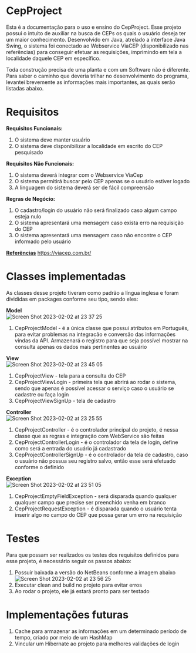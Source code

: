 # CepProject
Esta é a documentação para o uso e ensino do CepProject. Esse projeto possui o intuito de auxiliar na busca de CEPs os quais o usuário deseja ter um maior conhecimento. Desenvolvido em Java, atrelado a interface Java Swing, o sistema foi conectado ao Webservice ViaCEP (disponibilizado nas referências) para conseguir efetuar as requisições, imprimindo em tela a localidade daquele CEP em específico. 

Toda construção precisa de uma planta e com um Software não é diferente. Para saber o caminho que deveria trilhar no desenvolvimento do programa, levantei brevemente as informações mais importantes, as quais serão listadas abaixo.

# Requisitos
<b>Requisitos Funcionais:</b> <br>
1. O sistema deve manter usuário <br>
2. O sistema deve disponibilizar a localidade em escrito do CEP pesquisado <br>

<b>Requisitos Não Funcionais:</b> <br>
1. O sistema deverá integrar com o Webservice ViaCep <br>
2. O sistema permitirá buscar pelo CEP apenas se o usuário estiver logado <br>
3. A linguagem do sistema deverá ser de fácil compreensão <br>

<b>Regras de Negócio:</b> <br>
1. O cadastro/login do usuário não será finalizado caso algum campo esteja nulo  <br>
2. O sistema apresentará uma mensagem caso exista erro na requisição do CEP <br>
3. O sistema apresentará uma mensagem caso não encontre o CEP informado pelo usuário <br>

<u><b>Referências</b></u>
https://viacep.com.br/

# Classes implementadas
As classes desse projeto tiveram como padrão a língua inglesa e foram divididas em packages conforme seu tipo, sendo eles: <br>

<b>Model</b> <br>
![Screen Shot 2023-02-02 at 23 37 25](https://user-images.githubusercontent.com/116217246/216499290-e9032e64-22ee-4458-856c-e6baa0291417.png)
1. CepProjectModel - é a única classe que possui atributos em Português, para evitar problemas na integracão e conversão das informações vindas da API. Armazenará o registro para que seja possível mostrar na consulta apenas os dados mais pertinentes ao usuário<br>

<b>View</b> <br>
![Screen Shot 2023-02-02 at 23 45 05](https://user-images.githubusercontent.com/116217246/216500318-3fb9c48c-71fc-488b-bdb2-520ac5a946ab.png)
1. CepProjectView - tela para a consulta do CEP<br>
2. CepProjectViewLogin - primeira tela que abrirá ao rodar o sistema, sendo que apenas é possível acessar o serviço caso o usuário se cadastre ou faça login<br>
3. CepProjectViewSignUp - tela de cadastro<br>

<b>Controller</b> <br>
![Screen Shot 2023-02-02 at 23 25 55](https://user-images.githubusercontent.com/116217246/216498278-07e9facb-468f-4ccf-ab69-d3e46a8237a3.png)
1. CepProjectController - é o controlador principal do projeto, é nessa classe que as regras e integração com WebService são feitas<br>
2. CepProjectControllerLogin - é o controlador da tela de login, define como será a entrada do usuário já cadastrado<br>
3. CepProjectControllerSignUp - é o controlador da tela de cadastro, caso o usuário não possua seu registro salvo, então esse será efetuado conforme o definido<br>

<b>Exception</b> <br>
![Screen Shot 2023-02-02 at 23 51 05](https://user-images.githubusercontent.com/116217246/216501121-9286a7e0-e964-47b8-a573-81c576c44451.png)
1. CepProjectEmptyFieldException - será disparada quando qualquer qualquer campo que precise ser preenchido venha em branco<br>
2. CepProjectRequestException - é disparada quando o usuário tenta inserir algo no campo do CEP que possa gerar um erro na requisição<br>


# Testes
Para que possam ser realizados os testes dos requisitos definidos para esse projeto, é necessário seguir os passos abaixo:<br>

1. Possuir baixada a versão do NetBeans conforme a imagem abaixo<br>
![Screen Shot 2023-02-02 at 23 56 25](https://user-images.githubusercontent.com/116217246/216501882-b84d3bdc-51ec-47f8-a956-b487d67fd26d.png)
2. Executar clean and build no projeto para evitar erros<br>
3. Ao rodar o projeto, ele já estará pronto para ser testado<br>

# Implementações futuras
1. Cache para armazenar as informações em um determinado período de tempo, criado por meio de um HashMap<br>
2. Vincular um Hibernate ao projeto para melhores validações de login<br>
